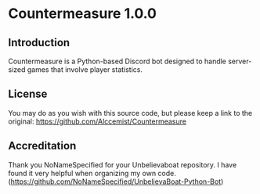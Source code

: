# Countermeasure 1.0.0
## Introduction
Countermeasure is a Python-based Discord bot designed to handle server-sized games that involve player statistics.

## License
You may do as you wish with this source code, but please keep a link to the original:
https://github.com/Alccemist/Countermeasure


## Accreditation
Thank you NoNameSpecified for your Unbelievaboat repository. I have found it very helpful when organizing my own code.
(https://github.com/NoNameSpecified/UnbelievaBoat-Python-Bot)
